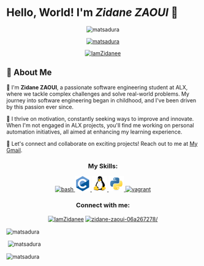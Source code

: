 # Hello, World! I'm _Zidane ZAOUI_ 👋

<p align="center"> <img src="https://komarev.com/ghpvc/?username=matsadura&label=Profile%20views&color=0e75b6&style=flat" alt="matsadura" /> </p>

<p align="center"> <a href="https://github.com/ryo-ma/github-profile-trophy"><img src="https://github-profile-trophy.vercel.app/?username=matsadura" alt="matsadura" /></a> </p>

<p align="center"> <a href="https://twitter.com/IamZidanee" target="blank"><img src="https://img.shields.io/twitter/follow/IamZidanee?logo=twitter&style=for-the-badge" alt="IamZidanee" /></a> </p>

## 🚀 About Me


👋 I'm __Zidane ZAOUI__, a passionate software engineering student at ALX, where we tackle complex challenges and solve real-world problems. My journey into software engineering began in childhood, and I've been driven by this passion ever since.

🚀 I thrive on motivation, constantly seeking ways to improve and innovate. When I'm not engaged in ALX projects, you'll find me working on personal automation initiatives, all aimed at enhancing my learning experience.

🌟 Let's connect and collaborate on exciting projects! Reach out to me at [My Gmail](mailto:zidanditoo@gmail.com).

<h3 align="center">My Skills:</h3>
<p align="center"> <a href="https://www.gnu.org/software/bash/" target="_blank" rel="noreferrer"> <img src="https://www.vectorlogo.zone/logos/gnu_bash/gnu_bash-icon.svg" alt="bash" width="40" height="40"/> </a> <a href="https://www.cprogramming.com/" target="_blank" rel="noreferrer"> <img src="https://raw.githubusercontent.com/devicons/devicon/master/icons/c/c-original.svg" alt="c" width="40" height="40"/> </a> <a href="https://www.linux.org/" target="_blank" rel="noreferrer"> <img src="https://raw.githubusercontent.com/devicons/devicon/master/icons/linux/linux-original.svg" alt="linux" width="40" height="40"/> </a> <a href="https://www.python.org" target="_blank" rel="noreferrer"> <img src="https://raw.githubusercontent.com/devicons/devicon/master/icons/python/python-original.svg" alt="python" width="40" height="40"/> </a> <a href="https://www.vagrantup.com/" target="_blank" rel="noreferrer"> <img src="https://www.vectorlogo.zone/logos/vagrantup/vagrantup-icon.svg" alt="vagrant" width="40" height="40"/> </a> </p>

<h3 align="center">Connect with me:</h3>
<p align="center">
<a href="https://twitter.com/IamZidanee" target="blank"><img align="center" src="https://raw.githubusercontent.com/rahuldkjain/github-profile-readme-generator/master/src/images/icons/Social/twitter.svg" alt="IamZidanee" height="30" width="40" /></a>
<a href="https://linkedin.com/in/zidane-zaoui-06a267278/" target="blank"><img align="center" src="https://raw.githubusercontent.com/rahuldkjain/github-profile-readme-generator/master/src/images/icons/Social/linked-in-alt.svg" alt="zidane-zaoui-06a267278/" height="30" width="40" /></a>
</p>



<p><img align="center" src="https://github-readme-stats.vercel.app/api/top-langs?username=matsadura&show_icons=true&locale=en&layout=compact" alt="matsadura" /></p>

<p>&nbsp;<img align="center" src="https://github-readme-stats.vercel.app/api?username=matsadura&show_icons=true&locale=en" alt="matsadura" /></p>

<p><img align="center" src="https://github-readme-streak-stats.herokuapp.com/?user=matsadura&" alt="matsadura" /></p>


